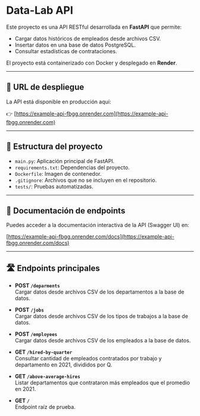 # Data-Lab API

Este proyecto es una API RESTful desarrollada en **FastAPI** que permite:

- Cargar datos históricos de empleados desde archivos CSV.
- Insertar datos en una base de datos PostgreSQL.
- Consultar estadísticas de contrataciones.

El proyecto está containerizado con Docker y desplegado en **Render**.

---

## 🚀 URL de despliegue

La API está disponible en producción aquí:

👉 [https://example-api-fbgg.onrender.com](https://example-api-fbgg.onrender.com)


---

## 📂 Estructura del proyecto

- `main.py`: Aplicación principal de FastAPI.
- `requirements.txt`: Dependencias del proyecto.
- `Dockerfile`: Imagen de contenedor.
- `.gitignore`: Archivos que no se incluyen en el repositorio.
- `tests/`: Pruebas automatizadas.

---

## 📑 Documentación de endpoints

Puedes acceder a la documentación interactiva de la API (Swagger UI) en:

[https://example-api-fbgg.onrender.com/docs](https://example-api-fbgg.onrender.com/docs)

---

## 🛣️ Endpoints principales

- **POST `/deparments`**  
  Cargar datos desde archivos CSV de los departamentos a la base de datos.

- **POST `/jobs`**  
  Cargar datos desde archivos CSV de los tipos de trabajos a la base de datos.
  
- **POST `/employees`**  
 Cargar datos desde archivos CSV de los empleados a la base de datos.

- **GET `/hired-by-quarter`**  
  Consultar cantidad de empleados contratados por trabajo y departamento en 2021, divididos por Q.

- **GET `/above-average-hires`**  
  Listar departamentos que contrataron más empleados que el promedio en 2021.

- **GET `/`**  
  Endpoint raíz de prueba.